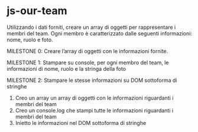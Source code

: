 # js-our-team

Utilizzando i dati forniti, creare un array di oggetti per rappresentare i membri del team. Ogni membro è caratterizzato dalle seguenti informazioni: nome, ruolo e foto.

MILESTONE 0: Creare l’array di oggetti con le informazioni fornite.

MILESTONE 1: Stampare su console, per ogni membro del team, le informazioni di nome, ruolo e la stringa della foto

MILESTONE 2: Stampare le stesse informazioni su DOM sottoforma di stringhe

1. Creo un array un array di oggetti con le informazioni riguardanti i membri del team
2. Creo un console.log che stampi tutte le informazioni riguardanti i membri del team
3. Inietto le informazioni nel DOM sottoforma di stringhe
